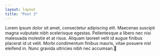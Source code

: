 ```yaml
---
layout: layout
title: "Post 3"
---
```


Lorem ipsum dolor sit amet, consectetur adipiscing elit. Maecenas suscipit magna vulputate nibh scelerisque egestas. Pellentesque a libero nec nisi malesuada molestie et at risus. Aliquam laoreet velit id augue finibus placerat id ut velit. Morbi condimentum finibus mauris, vitae posuere nisl eleifend in. Nunc gravida ultricies nibh nec accumsan.
